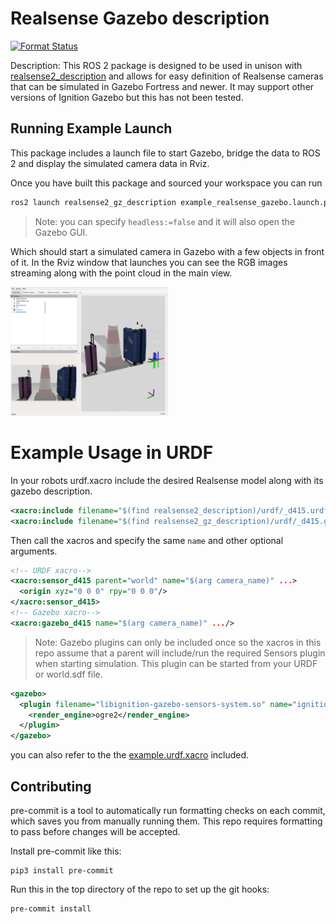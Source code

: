 # Realsense Gazebo description

[![Format Status](https://github.com/MarqRazz/realsense2_gz_description/actions/workflows/format.yaml/badge.svg)](https://github.com/MarqRazz/realsense2_gz_description/actions/workflows/format.yaml)

Description: This ROS 2 package is designed to be used in unison with [realsense2_description](https://github.com/IntelRealSense/realsense-ros/tree/ros2-master/realsense2_description) and allows for easy definition of Realsense cameras that can be simulated in Gazebo Fortress and newer. It may support other versions of Ignition Gazebo but this has not been tested.

## Running Example Launch

This package includes a launch file to start Gazebo, bridge the data to ROS 2 and display the simulated camera data in Rviz.

Once you have built this package and sourced your workspace you can run
```bash
ros2 launch realsense2_gz_description example_realsense_gazebo.launch.py
```

> Note: you can specify `headless:=false` and it will also open the Gazebo GUI.

Which should start a simulated camera in Gazebo with a few objects in front of it. In the Rviz window that launches you can see the RGB images streaming along with the point cloud in the main view.

<img src="doc/realsense_gazebo.png"  width="50%" >


# Example Usage in URDF

In your robots urdf.xacro include the desired Realsense model along with its gazebo description.
```xml
<xacro:include filename="$(find realsense2_description)/urdf/_d415.urdf.xacro" />
<xacro:include filename="$(find realsense2_gz_description)/urdf/_d415.gazebo.xacro" />

```
Then call the xacros and specify the same `name` and other optional arguments.
```xml
<!-- URDF xacro-->
<xacro:sensor_d415 parent="world" name="$(arg camera_name)" ...>
  <origin xyz="0 0 0" rpy="0 0 0"/>
</xacro:sensor_d415>
<!-- Gazebo xacro-->
<xacro:gazebo_d415 name="$(arg camera_name)" .../>
```

> Note: Gazebo plugins can only be included once so the xacros in this repo assume that a parent will include/run the required Sensors plugin when starting simulation.
This plugin can be started from your URDF or world.sdf file.
```xml
<gazebo>
  <plugin filename="libignition-gazebo-sensors-system.so" name="ignition::gazebo::systems::Sensors">
    <render_engine>ogre2</render_engine>
  </plugin>
</gazebo>
```

you can also refer to the the [example.urdf.xacro](./urdf/example_d415_gazebo.urdf.xacro) included.

## Contributing

pre-commit is a tool to automatically run formatting checks on each commit, which saves you from manually running them.
This repo requires formatting to pass before changes will be accepted.

Install pre-commit like this:

```
pip3 install pre-commit
```

Run this in the top directory of the repo to set up the git hooks:

```
pre-commit install
```
